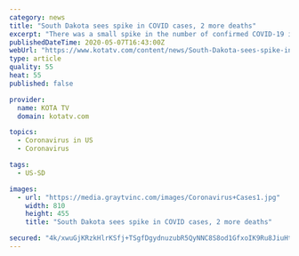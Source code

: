 ```yaml
---
category: news
title: "South Dakota sees spike in COVID cases, 2 more deaths"
excerpt: "There was a small spike in the number of confirmed COVID-19 infections, expected with the massive testing operation related to the Smithfield Foods plant in Sioux Falls."
publishedDateTime: 2020-05-07T16:43:00Z
webUrl: "https://www.kotatv.com/content/news/South-Dakota-sees-spike-in-COVID-cases-2-more-deaths-570276351.html"
type: article
quality: 55
heat: 55
published: false

provider:
  name: KOTA TV
  domain: kotatv.com

topics:
  - Coronavirus in US
  - Coronavirus

tags:
  - US-SD

images:
  - url: "https://media.graytvinc.com/images/Coronavirus+Cases1.jpg"
    width: 810
    height: 455
    title: "South Dakota sees spike in COVID cases, 2 more deaths"

secured: "4k/xwuGjKRzkHlrKSfj+TSgfDgydnuzubR5QyNNC8S8od1GfxoIK9Ru8JiuHtYyH3w4zAH+890kbJZdPNpcP8tsqWXNbVz1t2wWou+2D1Se5xRtKoz3DmBvvVnd7bO0k0jrVUF0FyeuLI/xDxoVRIeR85TbegJEbSueiG5oa8HhLvZcUwGL0DDeNRILUaf/MJyFtDlnR7h83Xmpo5kfZtfcttn3wVjPoRQ2/OrODtH/k0gmUwaAO84aCXZKim2a7BY5NlTNuHZFuE9MV4jTU77R0NGiMBqD9v0eNYT5WamaaPKiQ6QA1FfbVGLTgd7xk272WiYkWji8PKGKxgio0qKHMEGlStVoyV8+S8lAU8KdY2AD/uqNRio4EKmEMqhD0cGrdCLs/0jy5DbObF8jD+WswETG0bORF95oA6k7xtF4RJW9heKsojnpQX26b+/RVO4gHLM1XyUfkZ/zVdQCv2UD5WDgJ8uHndwKxGz1Rrto=;CtiA130PgoEX6Mq0T2+hyw=="
---
```


